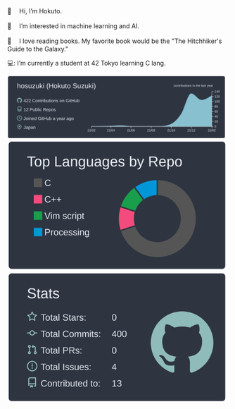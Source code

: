 👋 　Hi, I’m Hokuto.

🧠 　I’m interested in machine learning and AI.

📖 　I love reading books. My favorite book would be the "The Hitchhiker's Guide to the Galaxy."

💻: I’m currently a student at 42 Tokyo learning C lang. 

![](https://raw.githubusercontent.com/hosuzuki/hosuzuki/main/profile-summary-card-output/nord_dark/0-profile-details.svg)
![](https://raw.githubusercontent.com/hosuzuki/hosuzuki/main/profile-summary-card-output/nord_dark/1-repos-per-language.svg)
![](https://raw.githubusercontent.com/hosuzuki/hosuzuki/main/profile-summary-card-output/nord_dark/3-stats.svg)
